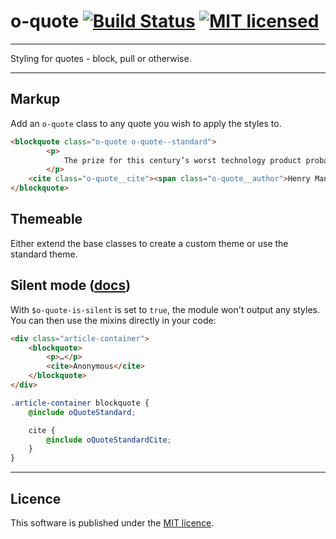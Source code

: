 # o-quote [![Build Status](https://circleci.com/gh/Financial-Times/o-quote.png?style=shield&circle-token=87d81370851f7666617cb65f664064af826052d1)](https://circleci.com/gh/Financial-Times/o-quote) [![MIT licensed](https://img.shields.io/badge/license-MIT-blue.svg)](#licence)

___
Styling for quotes - block, pull or otherwise.
___

## Markup

Add an `o-quote` class to any quote you wish to apply the styles to.

```html
<blockquote class="o-quote o-quote--standard">
		<p>
			The prize for this century’s worst technology product probably belongs to Google Glass, a pair of spectacles with an inbuilt camera and a tiny lens on which you could browse the internet. Suddenly you could film everybody you met, or silently ignore them and read Wikipedia.
		</p>
	<cite class="o-quote__cite"><span class="o-quote__author">Henry Mance</span><span class="o-quote__source">Financial Times</span></cite>
</blockquote>

```


## Themeable

Either extend the base classes to create a custom theme or use the standard theme.

## Silent mode ([docs](http://origami.ft.com/docs/syntax/scss/#silent-styles))

With `$o-quote-is-silent` is set to `true`, the module won't output any styles.
You can then use the mixins directly in your code:

```html
<div class="article-container">
	<blockquote>
		<p>…</p>
		<cite>Anonymous</cite>
	</blockquote>
</div>
```

```scss
.article-container blockquote {
	@include oQuoteStandard;

	cite {
		@include oQuoteStandardCite;
	}
}
```

----

## Licence

This software is published under the [MIT licence](http://opensource.org/licenses/MIT).
